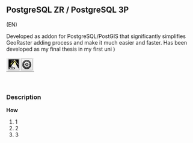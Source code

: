 
## PostgreSQL ZR / PostgreSQL ЗР 
(EN)

Developed as addon for PostgreSQL/PostGIS that significantly simplifies GeoRaster adding process and make it much easier and faster.
Has been developed as my final thesis in my first uni )


![Image of HB](https://github.com/eman-on/smargroP/blob/master/Digitals_Checker/pres/HB.jpg)

 

### Description
**How**

1. 1
2. 2
3. 3
